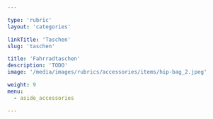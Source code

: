 ```yaml
---

type: 'rubric'
layout: 'categories'

linkTitle: 'Taschen'
slug: 'taschen'

title: 'Fahrradtaschen'
description: 'TODO'
image: '/media/images/rubrics/accessories/items/hip-bag_2.jpeg'

weight: 9
menu:
  - aside_accessories  

---
```

